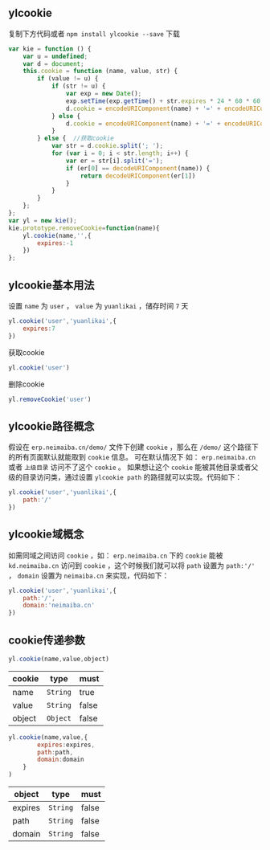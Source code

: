 ylcookie
------

复制下方代码或者 `npm install ylcookie --save` 下载

```javascript
var kie = function () {
    var u = undefined;
    var d = document;
    this.cookie = function (name, value, str) {
        if (value != u) {
            if (str != u) {
                var exp = new Date();
                exp.setTime(exp.getTime() + str.expires * 24 * 60 * 60 * 1000);
                d.cookie = encodeURIComponent(name) + '=' + encodeURIComponent(value) + ';expires=' + encodeURIComponent(exp.toGMTString());
            } else {
                d.cookie = encodeURIComponent(name) + '=' + encodeURIComponent(value);
            }
        } else {  //获取cookie
            var str = d.cookie.split('; ');
            for (var i = 0; i < str.length; i++) {
                var er = str[i].split('=');
                if (er[0] == decodeURIComponent(name)) {
                    return decodeURIComponent(er[1])
                }
            }
        }
    };
};
var yl = new kie();
kie.prototype.removeCookie=function(name){
    yl.cookie(name,'',{
        expires:-1
    })
};
```

ylcookie基本用法
------

设置 `name` 为 `user` ， `value` 为 `yuanlikai` ，储存时间 `7` 天

```javascript
yl.cookie('user','yuanlikai',{
    expires:7
}) 
```

获取cookie

```javascript
yl.cookie('user') 
```

删除cookie

```javascript
yl.removeCookie('user') 
```

ylcookie路径概念
------

假设在 `erp.neimaiba.cn/demo/` 文件下创建 `cookie` ，那么在 `/demo/` 这个路径下的所有页面默认就能取到 `cookie` 信息。
可在默认情况下 如： `erp.neimaiba.cn` 或者 `上级目录` 访问不了这个 `cookie` 。
如果想让这个 `cookie` 能被其他目录或者父级的目录访问类，通过设置 `ylcookie path` 的路径就可以实现。代码如下：

```javascript
yl.cookie('user','yuanlikai',{
    path:'/'
}) 
```

ylcookie域概念
------
如需同域之间访问 `cookie` ，如： `erp.neimaiba.cn` 下的 `cookie` 能被 `kd.neimaiba.cn` 访问到 `cookie` ，这个时候我们就可以将 `path` 设置为 `path:'/'` ， `domain` 设置为 `neimaiba.cn` 来实现，代码如下：

```javascript
yl.cookie('user','yuanlikai',{
    path:'/',
    domain:'neimaiba.cn'
}) 
```

cookie传递参数
------

```javascript
yl.cookie(name,value,object) 
```

cookie|type|must
------------- | ------------- | -------------
name| `String` |true
value| `String` |false
object| `Object` |false

```javascript
yl.cookie(name,value,{
        expires:expires,
        path:path,
        domain:domain
    }
) 
```

object|type|must
------------- | ------------- | -------------
expires| `String` |false
path| `String` |false
domain| `String` |false


